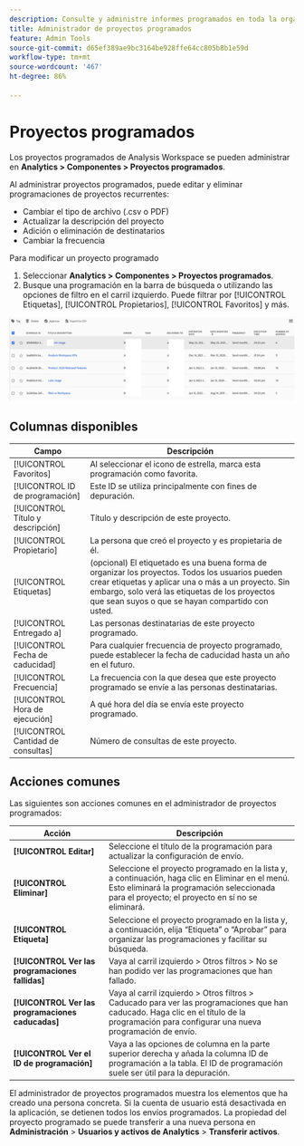 ```yaml
---
description: Consulte y administre informes programados en toda la organización.
title: Administrador de proyectos programados
feature: Admin Tools
source-git-commit: d65ef389ae9bc3164be928ffe64cc805b8b1e59d
workflow-type: tm+mt
source-wordcount: '467'
ht-degree: 86%

---
```


# Proyectos programados

Los proyectos programados de Analysis Workspace se pueden administrar en **Analytics > Componentes > Proyectos programados**.

Al administrar proyectos programados, puede editar y eliminar programaciones de proyectos recurrentes:

* Cambiar el tipo de archivo (.csv o PDF)
* Actualizar la descripción del proyecto
* Adición o eliminación de destinatarios
* Cambiar la frecuencia

Para modificar un proyecto programado

1. Seleccionar **Analytics > Componentes > Proyectos programados**.
1. Busque una programación en la barra de búsqueda o utilizando las opciones de filtro en el carril izquierdo. Puede filtrar por [!UICONTROL Etiquetas], [!UICONTROL Propietarios], [!UICONTROL Favoritos] y más.

![Captura de pantalla que muestra la lista de proyectos programados con la columna que muestra el título, el propietario, las etiquetas, los envíos a y otras columnas que se describen en la sección Columnas disponibles.](assets/scheduled-project-manager2.png)

## Columnas disponibles

| Campo | Descripción |
| --- | --- |
| [!UICONTROL Favoritos] | Al seleccionar el icono de estrella, marca esta programación como favorita. |
| [!UICONTROL ID de programación] | Este ID se utiliza principalmente con fines de depuración. |
| [!UICONTROL Título y descripción] | Título y descripción de este proyecto. |
| [!UICONTROL Propietario] | La persona que creó el proyecto y es propietaria de él. |
| [!UICONTROL Etiquetas] | (opcional) El etiquetado es una buena forma de organizar los proyectos. Todos los usuarios pueden crear etiquetas y aplicar una o más a un proyecto. Sin embargo, solo verá las etiquetas de los proyectos que sean suyos o que se hayan compartido con usted. |
| [!UICONTROL Entregado a] | Las personas destinatarias de este proyecto programado. |
| [!UICONTROL Fecha de caducidad] | Para cualquier frecuencia de proyecto programado, puede establecer la fecha de caducidad hasta un año en el futuro. |
| [!UICONTROL Frecuencia] | La frecuencia con la que desea que este proyecto programado se envíe a las personas destinatarias. |
| [!UICONTROL Hora de ejecución] | A qué hora del día se envía este proyecto programado. |
| [!UICONTROL Cantidad de consultas] | Número de consultas de este proyecto. |

## Acciones comunes

Las siguientes son acciones comunes en el administrador de proyectos programados:

| Acción | Descripción |
|---|---|
| **[!UICONTROL Editar]** | Seleccione el título de la programación para actualizar la configuración de envío. |
| **[!UICONTROL Eliminar]** | Seleccione el proyecto programado en la lista y, a continuación, haga clic en Eliminar en el menú. Esto eliminará la programación seleccionada para el proyecto; el proyecto en sí no se eliminará. |
| **[!UICONTROL Etiqueta]** | Seleccione el proyecto programado en la lista y, a continuación, elija “Etiqueta” o “Aprobar” para organizar las programaciones y facilitar su búsqueda. |
| **[!UICONTROL Ver las programaciones fallidas]** | Vaya al carril izquierdo > Otros filtros > No se han podido ver las programaciones que han fallado. |
| **[!UICONTROL Ver las programaciones caducadas]** | Vaya al carril izquierdo > Otros filtros > Caducado para ver las programaciones que han caducado. Haga clic en el título de la programación para configurar una nueva programación de envío. |
| **[!UICONTROL Ver el ID de programación]** | Vaya a las opciones de columna en la parte superior derecha y añada la columna ID de programación a la tabla. El ID de programación suele ser útil para la depuración. |

El administrador de proyectos programados muestra los elementos que ha creado una persona concreta. Si la cuenta de usuario está desactivada en la aplicación, se detienen todos los envíos programados. La propiedad del proyecto programado se puede transferir a una nueva persona en **Administración** > **Usuarios y activos de Analytics** > **Transferir activos**.